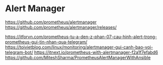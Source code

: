 Alert Manager
=========

https://github.com/prometheus/alertmanager
https://github.com/prometheus/alertmanager/releases/

https://itforvn.com/prometheus-tu-a-den-z-phan-07-cau-hinh-alert-trong-prometheus-gui-tin-nhan-qua-telegram/
https://toivietblog.com/linux/monitoring/alertmanager-gui-canh-bao-voi-telegram-bot/
https://itnext.io/prometheus-with-alertmanager-f2a1f7efabd6
https://github.com/MiteshSharma/PrometheusAlertManagerWithAnsible